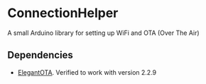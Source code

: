 # ConnectionHelper
A small Arduino library for setting up WiFi and OTA (Over The Air)

## Dependencies
- [ElegantOTA](https://github.com/ayushsharma82/ElegantOTA). Verified to work with version 2.2.9
